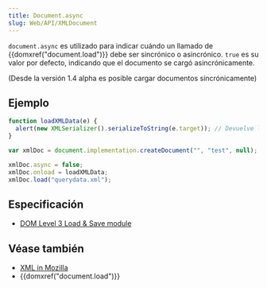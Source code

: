 ```yaml
---
title: Document.async
slug: Web/API/XMLDocument
---
```


`document.async` es utilizado para indicar cuándo un llamado de {{domxref("document.load")}} debe ser sincrónico o asincrónico. `true` es su valor por defecto, indicando que el documento se cargó asincrónicamente.

(Desde la versión 1.4 alpha es posible cargar documentos sincrónicamente)

## Ejemplo

```js
function loadXMLData(e) {
  alert(new XMLSerializer().serializeToString(e.target)); // Devuelve los contenidos de querydata.xml como un string
}

var xmlDoc = document.implementation.createDocument("", "test", null);

xmlDoc.async = false;
xmlDoc.onload = loadXMLData;
xmlDoc.load("querydata.xml");
```

## Especificación

- [DOM Level 3 Load & Save module](http://www.w3.org/TR/DOM-Level-3-LS/load-save.html#LS-DocumentLS)

## Véase también

- [XML in Mozilla](/es/docs/XML_in_Mozilla)
- {{domxref("document.load")}}
